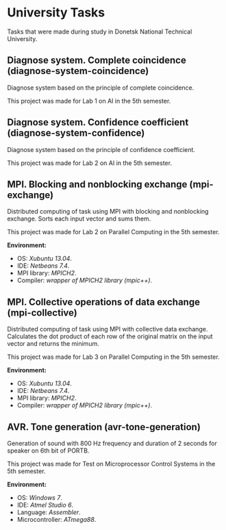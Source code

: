 University Tasks
================

Tasks that were made during study in Donetsk National Technical University.


Diagnose system. Complete coincidence (diagnose-system-coincidence)
-------------------------------------------------------------------

Diagnose system based on the principle of complete coincidence.

This project was made for Lab 1 on AI in the 5th semester.


Diagnose system. Confidence coefficient (diagnose-system-confidence)
--------------------------------------------------------------------

Diagnose system based on the principle of confidence coefficient.

This project was made for Lab 2 on AI in the 5th semester.


MPI. Blocking and nonblocking exchange (mpi-exchange)
--------------------------------------------------------------------

Distributed computing of task using MPI with blocking and nonblocking exchange. Sorts each input vector and sums them.

This project was made for Lab 2 on Parallel Computing in the 5th semester.

**Environment:**
* OS: *Xubuntu 13.04*.
* IDE: *Netbeans 7.4*.
* MPI library: *MPICH2*.
* Compiler: *wrapper of MPICH2 library (mpic++)*.


MPI. Collective operations of data exchange (mpi-collective)
--------------------------------------------------------------------

Distributed computing of task using MPI with collective data exchange. Calculates the dot product of each row of the original matrix on the input vector and returns the minimum.

This project was made for Lab 3 on Parallel Computing in the 5th semester.

**Environment:**
* OS: *Xubuntu 13.04*.
* IDE: *Netbeans 7.4*.
* MPI library: *MPICH2*.
* Compiler: *wrapper of MPICH2 library (mpic++)*.


AVR. Tone generation (avr-tone-generation)
--------------------------------------------------------------------

Generation of sound with 800 Hz frequency and duration of 2 seconds for speaker on 6th bit of PORTB.

This project was made for Test on Microprocessor Control Systems in the 5th semester.

**Environment:**
* OS: *Windows 7*.
* IDE: *Atmel Studio 6*.
* Language: *Assembler*.
* Microcontroller: *ATmega88*.
